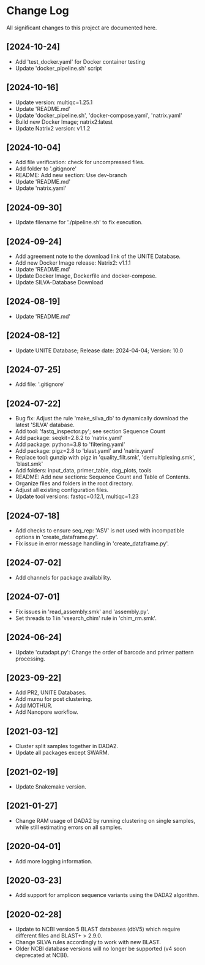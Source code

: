 # Change Log
All significant changes to this project are documented here.

## [2024-10-24]
- Add 'test_docker.yaml' for Docker container testing
- Update 'docker_pipeline.sh' script

## [2024-10-16]
- Update version: multiqc=1.25.1
- Update 'README.md'
- Update 'docker_pipeline.sh', 'docker-compose.yaml', 'natrix.yaml'
- Build new Docker Image; natrix2:latest
- Update Natrix2 version: v1.1.2

## [2024-10-04]
- Add file verification: check for uncompressed files.
- Add folder to '.gitignore'
- README: Add new section: Use dev-branch
- Update 'README.md'
- Update 'natrix.yaml'

## [2024-09-30]
- Update filename for './pipeline.sh' to fix execution.

## [2024-09-24]
- Add agreement note to the download link of the UNITE Database.
- Add new Docker Image release: Natrix2: v1.1.1
- Update 'README.md'
- Update Docker Image, Dockerfile and docker-compose.
- Update SILVA-Database Download

## [2024-08-19]
- Update 'README.md'

## [2024-08-12]
- Update UNITE Database; Release date: 2024-04-04; Version: 10.0

## [2024-07-25]
- Add file: '.gitignore'

## [2024-07-22]
- Bug fix: Adjust the rule 'make_silva_db' to dynamically download the latest 'SILVA' database.
- Add tool: 'fastq_inspector.py'; see section Sequence Count
- Add package: seqkit=2.8.2 to 'natrix.yaml'
- Add package: python=3.8 to 'filtering.yaml'
- Add package: pigz=2.8 to 'blast.yaml' and 'natrix.yaml'
- Replace tool: gunzip with pigz in 'quality_filt.smk', 'demultiplexing.smk', 'blast.smk'
- Add folders: input_data, primer_table, dag_plots, tools
- README: Add new sections: Sequence Count and Table of Contents.
- Organize files and folders in the root directory.
- Adjust all existing configuration files.
- Update tool versions: fastqc=0.12.1, multiqc=1.23

## [2024-07-18]
- Add checks to ensure seq_rep: 'ASV' is not used with incompatible options in 'create_dataframe.py'.
- Fix issue in error message handling in 'create_dataframe.py'.

## [2024-07-02]
- Add channels for package availability.

## [2024-07-01]
- Fix issues in 'read_assembly.smk' and 'assembly.py'.
- Set threads to 1 in 'vsearch_chim' rule in 'chim_rm.smk'.

## [2024-06-24]
- Update 'cutadapt.py': Change the order of barcode and primer pattern processing.

## [2023-09-22]
- Add PR2, UNITE Databases.
- Add mumu for post clustering.
- Add MOTHUR.
- Add Nanopore workflow.

## [2021-03-12]
- Cluster split samples together in DADA2.
- Update all packages except SWARM.

## [2021-02-19]
- Update Snakemake version.

## [2021-01-27]
- Change RAM usage of DADA2 by running clustering on single samples, while still estimating errors on all samples.

## [2020-04-01]
- Add more logging information.

## [2020-03-23]
- Add support for amplicon sequence variants using the DADA2 algorithm.

## [2020-02-28]
- Update to NCBI version 5 BLAST databases (dbV5) which require different files and BLAST+ > 2.9.0.
- Change SILVA rules accordingly to work with new BLAST.
- Older NCBI database versions will no longer be supported (v4 soon deprecated at NCBI).